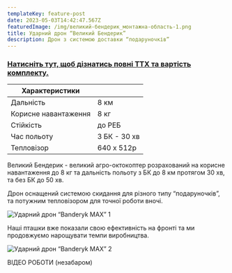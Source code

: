 ```yaml
---
templateKey: feature-post
date: 2023-05-03T14:42:47.567Z
featuredImage: /img/великий-бендерик_монтажна-область-1.png
title: Ударний дрон “Великий Бендерик”
description: Дрон з системою доставки “подаруночків”
---
```

### <a href="https://drive.google.com/file/d/1hbNdPpn-Uu6vVKZq_m78YOsouU7rqVX3/view?usp=sharing"> **Натисніть тут, щоб дізнатись повні ТТХ та вартість комплекту.**</a>

| Характеристики       |               |
| -------------------- | ------------- |
| Дальність            | 8 км          |
| Корисне навантаження | 8 кг          |
| Стійкість            | до РЕБ        |
| Час польоту          | З﻿ БК - 30 хв |
| Тепловізор           | 640 х 512р    |

Великий Бендерик - великий агро-октокоптер розрахований на корисне навантаження до 8 кг та дальність польоту з БК до 8 км протягом 30 хв, та без БК до 50 хв.

Дрон оснащений системою скидання для різного типу “подаруночків”, та потужним тепловізором для точної роботи вночі.

![Ударний дрон “Banderyk MAX” 1](/img/0079.png)

Наші пташки вже показали свою ефективність на фронті та ми продовжуємо нарощувати темпи виробництва.

![Ударний дрон “Banderyk MAX” 2](/img/0068.png)

ВІДЕО РОБОТИ (незабаром)
